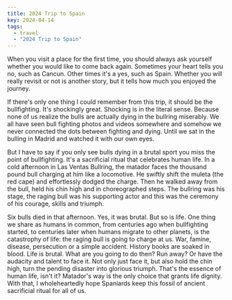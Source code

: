```yaml
---
title: 2024 Trip to Spain 
key: 2024-04-14
tags: 
  - travel 
  - "2024 Trip to Spain"
---
```


When you visit a place for the first time, you should always ask yourself whether you would like to come back again. 
Sometimes your heart tells you no, such as Cancun. Other times it's a yes, such as Spain. Whether you will really revisit or not 
is another story, but it tells how much you enjoyed the journey.  


If there's only one thing I could remember from this trip, it should be the bullfighting. It's shockingly great. 
Shocking is in the literal sense. Because none of us realize the bulls are actually dying in the bullring miserably. 
We all have seen bull fighting photos and videos somewhere and somehow we never connected the dots between fighting and dying. 
Until we sat in the bulling in Madrid and watched it with our own eyes.

But I have to say if you only see bulls dying in a brutal sport you miss the point of bullfighting. It's a sacrificial ritual that celebrates human life. 
In a cold afternoon in Las Ventas Bullring, the matador faces the thousand pound bull charging at him like a locomotive. 
He swiftly shift the muleta (the red cape) and effortlessly dodged the charge. Then he walked away from the bull, held his chin high and in choreographed steps.
The bullring was his stage, the raging bull was his supporting actor and this was the ceremony of his courage, skills and triumph.


Six bulls died in that afternoon. Yes, it was brutal. But so is life. One thing we share as humans in common, from centuries ago when bullfighting started, 
to centuries later when humans migrate to other planets, is the catastrophy of life: the raging bull is going to charge at us. War, famine, disease, persecution 
or a simple accident. History books are soaked in blood. Life is brutal. What are you going to do then? Run away? Or have the audacity and talent to face it. 
Not only just face it, but also hold the chin high, turn the pending disaster into glorious triumph. That's the essence of human life, isn't it? 
Matador's way is the only choice that grants life dignity. With that, I wholeheartedly hope Spaniards keep this fossil of ancient sacrificial ritual for all of us.  
